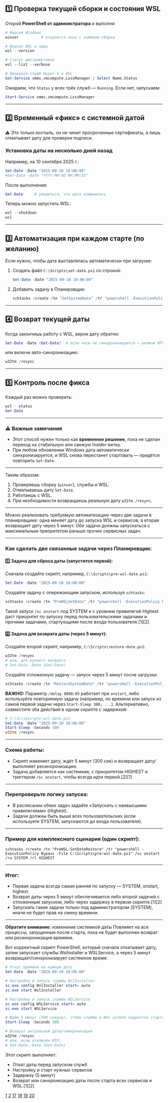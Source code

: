 
## 1️⃣ Проверка текущей сборки и состояния WSL

Открой **PowerShell от администратора** и выполни:

```powershell
# Версия Windows
winver          # откроется окно с номером сборки

# Версия WSL и ядра
wsl --version

# Статус дистрибутивов
wsl --list --verbose

# Проверка служб Hyper-V и WSL
Get-Service vmms,vmcompute,LxssManager | Select Name,Status
```

Ожидаем, что `Status` у всех трёх служб — `Running`.
Если нет, запускаем:

```powershell
Start-Service vmms,vmcompute,LxssManager
```

---

## 2️⃣ Временный «фикс» с системной датой

⚠️ Это только костыль, он не чинит просроченные сертификаты, а лишь отматывает дату для проверки подписи.

### Установка даты на несколько дней назад

Например, на 10 сентября 2025 г.:

```powershell
Set-Date -Date "2025-09-10 10:06:00"
#Set-Date -Date "YYYY-MM-DD HH:MM:SS"
```

После выполнения:

```powershell
Get-Date     # убедиться, что дата изменилась
```

Теперь можно запустить WSL:

```powershell
wsl --shutdown
wsl
```

---

## 3️⃣ Автоматизация при каждом старте (по желанию)

Если нужно, чтобы дата выставлялась автоматически при загрузке:

1. Создать файл `C:\Scripts\set-date.ps1` со строкой:

   ```powershell
   Set-Date -Date "2025-09-10 10:06:00"
   ```
2. Добавить задачу в Планировщик:

   ```powershell
   schtasks /create /tn "SetSystemDate" /tr "powershell -ExecutionPolicy Bypass -File C:\Scripts\set-date.ps1" /sc onstart /ru SYSTEM
   ```

---

## 4️⃣ Возврат текущей даты

Когда закончишь работу с WSL, верни дату обратно:

```powershell
Set-Date -Date (Get-Date)  # если часы не синхронизируются — включи NTP
```

или включи авто-синхронизацию:

```powershell
w32tm /resync
```

---

## 5️⃣ Контроль после фикса

Каждый раз можно проверить:

```powershell
wsl --status
Get-Date
```

---

### ⚠️ Важные замечания

* Этот способ нужен только как **временное решение**, пока не сделан переход на стабильную или свежую Insider-ветку.
* При любом обновлении Windows дата автоматически синхронизируется, и WSL снова перестанет стартовать — придётся повторить `Set-Date`.

---

Таким образом:

1. Проверяешь сборку (`winver`), службы и WSL.
2. Отматываешь дату `Set-Date`.
3. Работаешь с WSL.
4. При необходимости возвращаешь реальную дату `w32tm /resync`.

---

Можно реализовать требуемую автоматизацию через две задачи в планировщике: одна меняет дату до запуска WSL и сервисов, а вторая возвращает дату через 5 минут. Обе задачи должны запускаться с максимальным приоритетом раньше прочих сервисных задач.

***

### Как сделать две связанные задачи через Планировщик:

#### 1️⃣ Задача для сброса даты (запустится первой):

Сначала создайте скрипт, например, `C:\Scripts\pre-wsl-date.ps1`:
```powershell
Set-Date -Date "2025-09-10 10:06:00"
```

Создайте задачу с опережающим запуском, используя `schtasks`:
```powershell
schtasks /create /tn "PreWSLSetDate" /tr "powershell -ExecutionPolicy Bypass -File C:\Scripts\pre-wsl-date.ps1" /sc onstart /ru SYSTEM /rl HIGHEST
```
Такой запуск `/sc onstart` под SYSTEM и с уровнем привилегий Highest даст приоритет по запуску перед пользовательскими задачами и прочими задачами, стартующими после входа пользователя.[1][2]

#### 2️⃣ Задача для возврата даты (через 5 минут):

Создайте второй скрипт, например, `C:\Scripts\restore-date.ps1`:
```powershell
w32tm /resync
# или, для ручного возврата
# Set-Date -Date (Get-Date)
```
Создайте отложенную задачу ― запуск через 5 минут после загрузки:
```powershell
schtasks /create /tn "RestoreSystemDate" /tr "powershell -ExecutionPolicy Bypass -File C:\Scripts\restore-date.ps1" /sc once /st 00:05 /ru SYSTEM /rl HIGHEST /delay 0000:05
```
**ВАЖНО:** Параметр `/delay 0000:05` работает при `onstart`, либо используйте повторяемую задачу (например, по времени или запуск из самой первой задачи через `Start-Sleep 300; ...`). Альтернативно, совместите оба действия в одном скрипте с задержкой:

```powershell
# C:\Scripts\pre-wsl-date.ps1
Set-Date -Date "2025-09-10 10:06:00"
Start-Sleep -Seconds 300
w32tm /resync
```
***

### Схема работы:
- Скрипт изменяет дату, ждёт 5 минут (300 сек) и возвращает дату/выполняет ресинхронизацию.
- Задача добавляется как системная, с приоритетом HIGHEST и триггером `/sc onstart`, чтобы всегда идти первой.[2][1]

***

### Перепроверьте логику запуска:
- В расписании обеих задач задайте «Запускать с наивысшими привилегиями» (Highest).
- Задачи должны быть выше всех пользовательских (если используете SYSTEM, запускаются до входа пользователя).

***

### Пример для комплексного сценария (один скрипт):

`schtasks /create /tn "PreWSL-SetDateRestore" /tr "powershell -ExecutionPolicy Bypass -File C:\Scripts\pre-wsl-date.ps1" /sc onstart /ru SYSTEM /rl HIGHEST`

***

### Итог:

- Первая задача всегда самая ранняя по запуску — SYSTEM, onstart, highest.
- Возврат даты через 5 минут обеспечивается либо второй задачей с отложенным запуском, либо через задержку в первом скрипте.[1][2]
- Запускать такие задачи только под администратором (SYSTEM), иначе не будет прав на смену времени.

***

**Обратите внимание:** изменение системной даты Повлияет на все процессы, запущенные после старта, пока не будет выполнен возврат или ресинхронизация времени.

Вот корректный скрипт PowerShell, который сначала откатывает дату, затем запускает службы WslInstaller и WSLService, а через 5 минут возвращает/синхронизирует системное время:

```powershell
# Откат времени на нужную дату
Set-Date -Date "2025-09-10 10:06:00"

# Настройка и запуск службы WslInstaller
sc.exe config WslInstaller start= auto
sc.exe start WslInstaller

# Настройка и запуск службы WSLService
sc.exe config WSLService start= auto
sc.exe start WSLService

# Ждём 5 минут (300 секунд), чтобы службы и WSL успели корректно стартовать
Start-Sleep -Seconds 300

# Возврат актуальной даты/синхронизация
w32tm /resync
# или, если отключён NTP:
# Set-Date -Date (Get-Date)
```

Этот скрипт выполняет:
- Откат даты перед запуском служб
- Настройку и старт нужных сервисов
- Задержку (5 минут)
- Возврат или синхронизацию даты после старта всех сервисов и WSL.[1][2]

[1](https://learn.microsoft.com/en-us/previous-versions/windows/it-pro/windows-server-2012-r2-and-2012/cc725744(v=ws.11))
[2](https://blog.netwrix.com/how-to-automate-powershell-scripts-with-task-scheduler)
[17](https://www.reddit.com/r/PowerShell/comments/z5f0x6/is_there_any_way_to_run_script_run_after_each/)
[18](https://learn.microsoft.com/en-us/previous-versions/windows/it-pro/windows-10/security/threat-protection/security-policy-settings/increase-scheduling-priority)
[19](https://www.reddit.com/r/sysadmin/comments/17ana7v/how_to_set_priority_on_windows_scheduled_task/)
[20](https://www.blackfog.com/knowledge-base/how-to-run-powershell-scripts-at-startup/)
